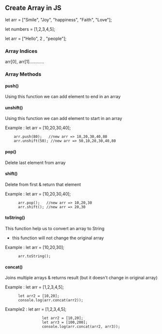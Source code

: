 ## Create Array in JS
let arr = ["Smile", "Joy", "happiness", "Faith", "Love"];

let numbers = [1,2,3,4,5];

let arr = ["Hello", 2 , "people"];

### Array Indices
arr[0], arr[1]............

### Array Methods
#### push() 
Using this function we can add element to end in an array
#### unshift()
Using this function we can add element to start in an array

Example : let arr = [10,20,30,40];

        arr.push(80);   //new arr => 10,20,30,40,80
        arr.unshift(50); //new arr => 50,10,20,30,40,80


#### pop() 
Delete last element from array
#### shift() 
Delete from first & return that element

Example : let arr = [10,20,30,40];

          arr.pop();   //new arr => 10,20,30
          arr.shift(); //new arr => 20,30

#### toString() 
This function help us to convert an array to String
* this function will not change the original array

Example : let arr = [10,20,30];

          arr.toString();

#### concat()
Joins multiple arrays & returns result (but it doesn't change in original array) 

Example : let arr = [1,2,3,4,5];

          let arr2 = [10,20];
          console.log(arr.concat(arr2));
Example2 : let arr = [1,2,3,4,5];

                     let arr2 = [10,20];
                     let arr3 = [100,200];
                     console.log(arr.concat(arr2, arr3));
